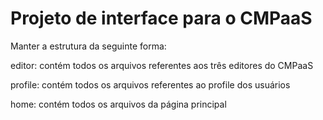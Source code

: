 # Projeto de interface para o CMPaaS

Manter a estrutura da seguinte forma:

editor: contém todos os arquivos referentes aos três editores do CMPaaS

profile: contém todos os arquivos referentes ao profile dos usuários

home: contém todos os arquivos da página principal
